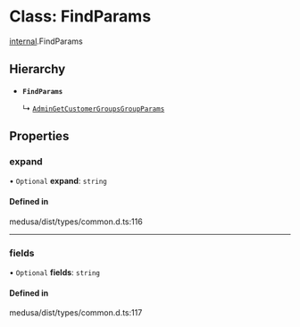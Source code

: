 # Class: FindParams

[internal](../modules/internal-4.md).FindParams

## Hierarchy

- **`FindParams`**

  ↳ [`AdminGetCustomerGroupsGroupParams`](internal-4.AdminGetCustomerGroupsGroupParams.md)

## Properties

### expand

• `Optional` **expand**: `string`

#### Defined in

medusa/dist/types/common.d.ts:116

___

### fields

• `Optional` **fields**: `string`

#### Defined in

medusa/dist/types/common.d.ts:117
